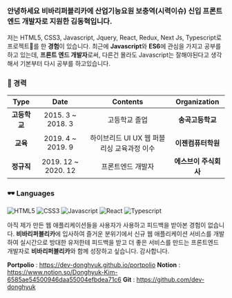 ### 안녕하세요 비바리퍼블리카에 산업기능요원 보충역(시력이슈) 신입 프론트엔드 개발자로 지원한 김동혁입니다.

저는 HTML5, CSS3, Javascript, Jquery, React, Redux, Next Js, Typescript로 프로젝트🏢를 한 **경험**이 있습니다.
최근에 **Javascript**와 **ES6**에 관심을 가지고 공부를 하고 있는데, **프론트 엔드 개발자**로써,
다른건 몰라도 Javascript는 잘해야된다고 생각해서 기본부터 다시 공부를 하고있습니다.

### 💙 경력

| **Type** | **Date** | **Contents** | **Organization** |
|:--------:|:--------:|:--------:|:--------:|
| **고등학교** | 2015. 3 ~ 2018. 3 | 고등학교 졸업 | **송곡고등학교** |
| **교육** | 2019. 4 ~ 2019. 9 | 하이브리드 UI UX 웹 퍼블리싱 교육과정 이수 | **이젠컴퓨터학원** |
| **정규직** | 2019. 12 ~ 2020. 12 | 프론트엔드 개발자 | **에스브이 주식회사** |

### 🕶 Languages
![HTML5](https://img.shields.io/badge/HTML5-%E2%98%85%E2%98%85%E2%98%85%E2%98%85%E2%98%86-0050ff?style=plastic&logo=HTML5&logoColor=white) ![CSS3](https://img.shields.io/badge/CSS3-%E2%98%85%E2%98%85%E2%98%85%E2%98%85%E2%98%85-56c271?style=plastic&logo=CSS3&logoColor=white) ![Javascript](https://img.shields.io/badge/JAVASCRIPT-%E2%98%85%E2%98%85%E2%98%85%E2%98%85%E2%98%86-0050ff?style=plastic&logo=Javascript&logoColor=white) ![React](https://img.shields.io/badge/REACT-%E2%98%85%E2%98%85%E2%98%85%E2%98%85%E2%98%86-0050ff?style=plastic&logo=React&logoColor=white) ![Typescript](https://img.shields.io/badge/TYPESCRIPT-%E2%98%85%E2%98%85%E2%98%86%E2%98%86%E2%98%86-0050ff?style=plastic&logo=Typescript&logoColor=white)


아직 제가 만든 웹 애플리케이션들을 사용자가 사용하고 피드백을 받아본 경험이 없습니다. **비바리퍼블리카**에 입사하여 즐거운 분위기에서 신규 웹 애플리케이션 서비스를 개발하여 실시간으로 방대한 유저한테 피드백을 받고 더 좋은 서비스를 만드는 프론트엔드 개발자로 **비바리퍼블리카**와 함께 성장하고 싶습니다. 감사합니다.

**Portpolio** : https://dev-donghyuk.github.io/portpolio
**Notion** : https://www.notion.so/Donghyuk-Kim-6585ae54500946daa55004efbdea71c6
**Git** : https://github.com/dev-donghyuk
